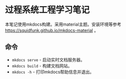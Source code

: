 # 过程系统工程学习笔记

本笔记使用mkdocs构建。采用material主题。安装环境等参考 https://squidfunk.github.io/mkdocs-material 。

## 命令

* `mkdocs serve` - 启动实时文档服务器。
* `mkdocs build` - 构建文档网站。
* `mkdocs -h` - 打印mkdocs帮助信息并退出。